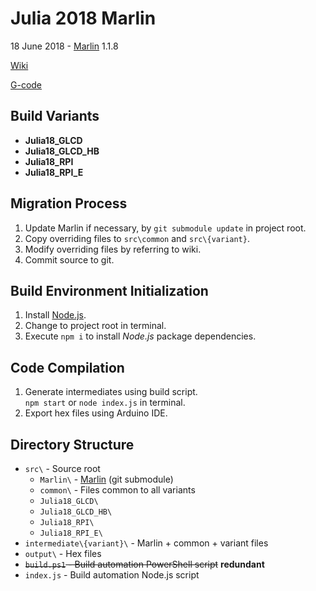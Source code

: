# Julia 2018 Marlin

18 June 2018 - [Marlin](https://github.com/MarlinFirmware/Marlin) 1.1.8

[Wiki](https://github.com/aharshac/FWJulia2018Marlin/wiki)

[G-code](http://marlinfw.org/meta/gcode/)

## Build Variants
- **Julia18_GLCD**
- **Julia18_GLCD_HB**
- **Julia18_RPI**
- **Julia18_RPI_E**

## Migration Process
1. Update Marlin if necessary, by `git submodule update` in project root.
2. Copy overriding files to `src\common` and `src\{variant}`.
3. Modify overriding files by referring to wiki.
4. Commit source to git.

## Build Environment Initialization
1. Install [Node.js](https://nodejs.org/en/download/).
2. Change to project root in terminal.
3. Execute `npm i` to install *Node.js* package dependencies.

## Code Compilation
1. Generate intermediates using build script.    
	`npm start` or `node index.js` in terminal.
2. Export hex files using Arduino IDE.


## Directory Structure
- `src\` - Source root
  * `Marlin\` - [Marlin](https://github.com/MarlinFirmware/Marlin) (git submodule)
  * `common\` - Files common to all variants
  * `Julia18_GLCD\`
  * `Julia18_GLCD_HB\`
  * `Julia18_RPI\`
  * `Julia18_RPI_E\`
- `intermediate\{variant}\` - Marlin + common + variant files
- `output\` - Hex files
- ~~`build.ps1` - Build automation PowerShell script~~ **redundant**
- `index.js` - Build automation Node.js script